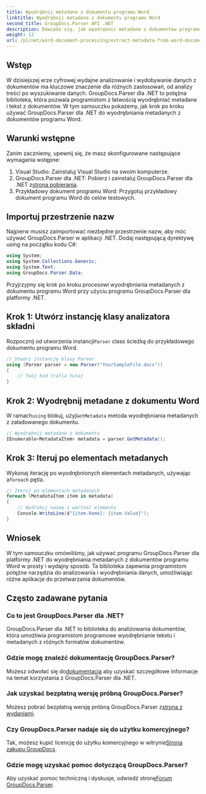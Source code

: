 ```yaml
---
title: Wyodrębnij metadane z dokumentu programu Word
linktitle: Wyodrębnij metadane z dokumentu programu Word
second_title: GroupDocs.Parser API .NET
description: Dowiedz się, jak wyodrębnić metadane z dokumentów programu Word za pomocą programu GroupDocs.Parser dla platformy .NET. Proste kroki do analizowania i pobierania informacji o dokumencie.
weight: 12
url: /pl/net/word-document-processing/extract-metadata-from-word-document/
---
```

## Wstęp
W dzisiejszej erze cyfrowej wydajne analizowanie i wydobywanie danych z dokumentów ma kluczowe znaczenie dla różnych zastosowań, od analizy treści po wyszukiwanie danych. GroupDocs.Parser dla .NET to potężna biblioteka, która pozwala programistom z łatwością wyodrębniać metadane i tekst z dokumentów. W tym samouczku pokażemy, jak krok po kroku używać GroupDocs.Parser dla .NET do wyodrębniania metadanych z dokumentów programu Word.
## Warunki wstępne
Zanim zaczniemy, upewnij się, że masz skonfigurowane następujące wymagania wstępne:
1. Visual Studio: Zainstaluj Visual Studio na swoim komputerze.
2.  GroupDocs.Parser dla .NET: Pobierz i zainstaluj GroupDocs.Parser dla .NET z[strona pobierania](https://releases.groupdocs.com/parser/net/).
3. Przykładowy dokument programu Word: Przygotuj przykładowy dokument programu Word do celów testowych.
## Importuj przestrzenie nazw
Najpierw musisz zaimportować niezbędne przestrzenie nazw, aby móc używać GroupDocs.Parser w aplikacji .NET. Dodaj następującą dyrektywę using na początku kodu C#:
```csharp
using System;
using System.Collections.Generic;
using System.Text;
using GroupDocs.Parser.Data;
```
Przyjrzyjmy się krok po kroku procesowi wyodrębniania metadanych z dokumentu programu Word przy użyciu programu GroupDocs.Parser dla platformy .NET.
## Krok 1: Utwórz instancję klasy analizatora składni
 Rozpocznij od utworzenia instancji`Parser` class ścieżką do przykładowego dokumentu programu Word.
```csharp
// Utwórz instancję klasy Parser
using (Parser parser = new Parser("YourSampleFile.docx"))
{
    // Twój kod trafia tutaj
}
```
## Krok 2: Wyodrębnij metadane z dokumentu Word
 W ramach`using` blokuj, użyj`GetMetadata` metoda wyodrębniania metadanych z załadowanego dokumentu.
```csharp
// Wyodrębnij metadane z dokumentu
IEnumerable<MetadataItem> metadata = parser.GetMetadata();
```
## Krok 3: Iteruj po elementach metadanych
 Wykonaj iterację po wyodrębnionych elementach metadanych, używając a`foreach` pętla.
```csharp
// Iteruj po elementach metadanych
foreach (MetadataItem item in metadata)
{
    // Wydrukuj nazwę i wartość elementu
    Console.WriteLine($"{item.Name}: {item.Value}");
}
```
## Wniosek
W tym samouczku omówiliśmy, jak używać programu GroupDocs.Parser dla platformy .NET do wyodrębniania metadanych z dokumentów programu Word w prosty i wydajny sposób. Ta biblioteka zapewnia programistom potężne narzędzia do analizowania i wyodrębniania danych, umożliwiając różne aplikacje do przetwarzania dokumentów.

## Często zadawane pytania
### Co to jest GroupDocs.Parser dla .NET?
GroupDocs.Parser dla .NET to biblioteka do analizowania dokumentów, która umożliwia programistom programowe wyodrębnianie tekstu i metadanych z różnych formatów dokumentów.
### Gdzie mogę znaleźć dokumentację GroupDocs.Parser?
 Możesz odwołać się do[dokumentacja](https://tutorials.groupdocs.com/parser/net/) aby uzyskać szczegółowe informacje na temat korzystania z GroupDocs.Parser dla .NET.
### Jak uzyskać bezpłatną wersję próbną GroupDocs.Parser?
 Możesz pobrać bezpłatną wersję próbną GroupDocs.Parser z[strona z wydaniami](https://releases.groupdocs.com/).
### Czy GroupDocs.Parser nadaje się do użytku komercyjnego?
 Tak, możesz kupić licencję do użytku komercyjnego w witrynie[Strona zakupu GroupDocs](https://purchase.groupdocs.com/buy).
### Gdzie mogę uzyskać pomoc dotyczącą GroupDocs.Parser?
 Aby uzyskać pomoc techniczną i dyskusje, odwiedź stronę[Forum GroupDocs.Parser](https://forum.groupdocs.com/c/parser/17).